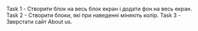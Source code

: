 Task 1 - Створити блок на весь блок екран і додати фон на весь екран.
Task 2 - Cтворити блоки, які при наведенні міняють колір.
Task 3 - Зверстати сайт About us.
